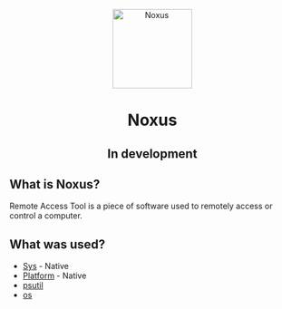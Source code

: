 <p align="center">
<img src="https://78.media.tumblr.com/32cb1b673ac46882aef6d18a4e48b906/tumblr_inline_o687vremgs1u1tb89_400.png" width="140" alt="Noxus">
</p>
<h1 align="center">Noxus</h1>
<h2 align="center">In development</h2>

## What is Noxus?
Remote Access Tool is a piece of software used to remotely access or control a computer.


## What was used?
* [Sys](https://docs.python.org/3/library/sys.html) - Native
* [Platform](https://docs.python.org/3/library/platform.html) - Native
* [psutil](https://pypi.python.org/pypi/psutil)
* [os](https://docs.python.org/3/library/os.html)
